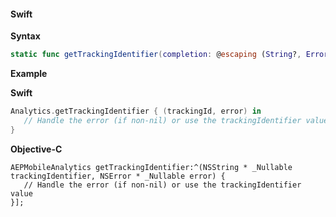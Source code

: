 #### Swift

**Syntax**

```swift
static func getTrackingIdentifier(completion: @escaping (String?, Error?) -> Void)
```

**Example**

**Swift**

```swift
Analytics.getTrackingIdentifier { (trackingId, error) in
   // Handle the error (if non-nil) or use the trackingIdentifier value
}
```

**Objective-C**

```objc
AEPMobileAnalytics getTrackingIdentifier:^(NSString * _Nullable trackingIdentifier, NSError * _Nullable error) {
   // Handle the error (if non-nil) or use the trackingIdentifier value
}];
```
